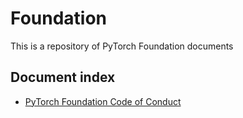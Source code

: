 # Foundation
This is a repository of PyTorch Foundation documents

## Document index
* [PyTorch Foundation Code of Conduct](https://github.com/pytorch-fdn/Foundation/blob/main/PyTorch%20Foundation%20Code%20of%20Conduct.md)
